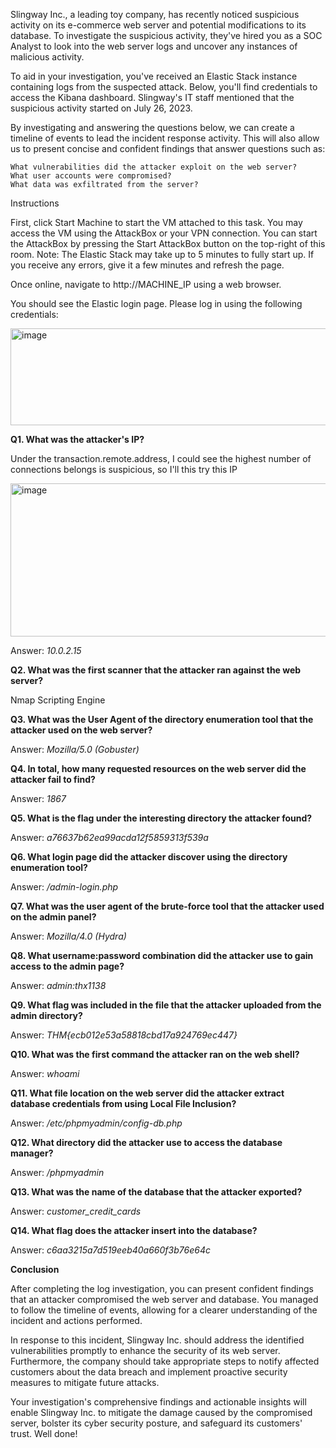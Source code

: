 Slingway Inc., a leading toy company, has recently noticed suspicious activity on its e-commerce web server and potential modifications to its database. To investigate the suspicious activity, they've hired you as a SOC Analyst to look into the web server logs and uncover any instances of malicious activity.

To aid in your investigation, you've received an Elastic Stack instance containing logs from the suspected attack. Below, you'll find credentials to access the Kibana dashboard. Slingway's IT staff mentioned that the suspicious activity started on July 26, 2023.

By investigating and answering the questions below, we can create a timeline of events to lead the incident response activity. This will also allow us to present concise and confident findings that answer questions such as:

    What vulnerabilities did the attacker exploit on the web server?
    What user accounts were compromised?
    What data was exfiltrated from the server?

Instructions

First, click Start Machine to start the VM attached to this task. You may access the VM using the AttackBox or your VPN connection. You can start the AttackBox by pressing the Start AttackBox button on the top-right of this room. Note: The Elastic Stack may take up to 5 minutes to fully start up. If you receive any errors, give it a few minutes and refresh the page.

Once online, navigate to http://MACHINE_IP using a web browser.

You should see the Elastic login page. Please log in using the following credentials:

<img width="542" height="155" alt="image" src="https://github.com/user-attachments/assets/2aba5f9c-e7dd-4aa8-bac5-89b31c7f02e9" />

**Q1. What was the attacker's IP?**

Under the transaction.remote.address, I could see the highest number of connections belongs is suspicious, so I'll this try this IP

<img width="580" height="245" alt="image" src="https://github.com/user-attachments/assets/ff6525ce-90d6-4f92-bf5e-0c0f7adcd238" />


Answer: _10.0.2.15_


**Q2. What was the first scanner that the attacker ran against the web server?**

Nmap Scripting Engine


**Q3. What was the User Agent of the directory enumeration tool that the attacker used on the web server?**

Answer: _Mozilla/5.0 (Gobuster)_


**Q4. In total, how many requested resources on the web server did the attacker fail to find?**

Answer: _1867_


**Q5. What is the flag under the interesting directory the attacker found?**

Answer: _a76637b62ea99acda12f5859313f539a_


**Q6. What login page did the attacker discover using the directory enumeration tool?**

Answer: _/admin-login.php_


**Q7. What was the user agent of the brute-force tool that the attacker used on the admin panel?**

Answer: _Mozilla/4.0 (Hydra)_


**Q8. What username:password combination did the attacker use to gain access to the admin page?**

Answer: _admin:thx1138_


**Q9. What flag was included in the file that the attacker uploaded from the admin directory?**

Answer: _THM{ecb012e53a58818cbd17a924769ec447}_


**Q10. What was the first command the attacker ran on the web shell?**

Answer: _whoami_


**Q11. What file location on the web server did the attacker extract database credentials from using Local File Inclusion?**

Answer: _/etc/phpmyadmin/config-db.php_


**Q12. What directory did the attacker use to access the database manager?**

Answer: _/phpmyadmin_


**Q13. What was the name of the database that the attacker exported?**

Answer: _customer_credit_cards_


**Q14. What flag does the attacker insert into the database?**

Answer: _c6aa3215a7d519eeb40a660f3b76e64c_




**Conclusion**

After completing the log investigation, you can present confident findings that an attacker compromised the web server and database. You managed to follow the timeline of events, allowing for a clearer understanding of the incident and actions performed.

In response to this incident, Slingway Inc. should address the identified vulnerabilities promptly to enhance the security of its web server. Furthermore, the company should take appropriate steps to notify affected customers about the data breach and implement proactive security measures to mitigate future attacks.

Your investigation's comprehensive findings and actionable insights will enable Slingway Inc. to mitigate the damage caused by the compromised server, bolster its cyber security posture, and safeguard its customers' trust. Well done!
